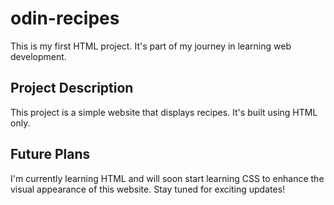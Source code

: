 # odin-recipes
This is my first HTML project. It's part of my journey in learning web development.

## Project Description

This project is a simple website that displays recipes. It's built using HTML only.

## Future Plans

I'm currently learning HTML and will soon start learning CSS to enhance the visual appearance of this website. Stay tuned for exciting updates!